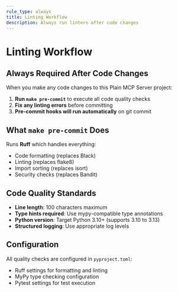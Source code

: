 ```yaml
---
rule_type: always
title: Linting Workflow
description: Always run linters after code changes
---
```


# Linting Workflow

## Always Required After Code Changes

When you make any code changes to this Plain MCP Server project:

1. **Run `make pre-commit`** to execute all code quality checks
2. **Fix any linting errors** before committing
3. **Pre-commit hooks will run automatically** on git commit

## What `make pre-commit` Does

Runs **Ruff** which handles everything:
- Code formatting (replaces Black)
- Linting (replaces flake8)
- Import sorting (replaces isort)
- Security checks (replaces Bandit)

## Code Quality Standards

- **Line length**: 100 characters maximum
- **Type hints required**: Use mypy-compatible type annotations
- **Python version**: Target Python 3.10+ (supports 3.10 to 3.13)
- **Structured logging**: Use appropriate log levels

## Configuration

All quality checks are configured in `pyproject.toml`:
- Ruff settings for formatting and linting
- MyPy type checking configuration
- Pytest settings for test execution
